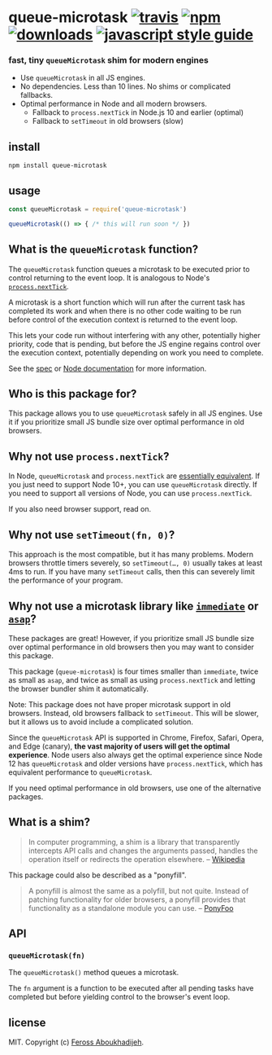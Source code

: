 # queue-microtask [![travis][travis-image]][travis-url] [![npm][npm-image]][npm-url] [![downloads][downloads-image]][downloads-url] [![javascript style guide][standard-image]][standard-url]

[travis-image]: https://img.shields.io/travis/feross/queue-microtask/master.svg
[travis-url]: https://travis-ci.org/feross/queue-microtask
[npm-image]: https://img.shields.io/npm/v/queue-microtask.svg
[npm-url]: https://npmjs.org/package/queue-microtask
[downloads-image]: https://img.shields.io/npm/dm/queue-microtask.svg
[downloads-url]: https://npmjs.org/package/queue-microtask
[standard-image]: https://img.shields.io/badge/code_style-standard-brightgreen.svg
[standard-url]: https://standardjs.com

### fast, tiny `queueMicrotask` shim for modern engines

- Use `queueMicrotask` in all JS engines.
- No dependencies. Less than 10 lines. No shims or complicated fallbacks.
- Optimal performance in Node and all modern browsers.
  - Fallback to `process.nextTick` in Node.js 10 and earlier (optimal)
  - Fallback to `setTimeout` in old browsers (slow)

## install

```
npm install queue-microtask
```

## usage

```js
const queueMicrotask = require('queue-microtask')

queueMicrotask(() => { /* this will run soon */ })
```

## What is the `queueMicrotask` function?

The `queueMicrotask` function queues a microtask to be executed prior to control returning to the event loop. It is analogous to Node's [`process.nextTick`](https://nodejs.org/api/process.html#process_process_nexttick_callback_args).

A microtask is a short function which will run after the current task has completed its work and when there is no other code waiting to be run before control of the execution context is returned to the event loop.

This lets your code run without interfering with any other, potentially higher priority, code that is pending, but before the JS engine regains control over the execution context, potentially depending on work you need to complete.

See the [spec](https://html.spec.whatwg.org/multipage/timers-and-user-prompts.html#microtask-queuing) or [Node documentation](https://nodejs.org/api/globals.html#globals_queuemicrotask_callback) for more information.

## Who is this package for?

This package allows you to use `queueMicrotask` safely in all JS engines. Use it if you prioritize small JS bundle size over optimal performance in old browsers.

## Why not use `process.nextTick`?

In Node, `queueMicrotask` and `process.nextTick` are [essentially equivalent](https://nodejs.org/api/globals.html#globals_queuemicrotask_callback). If you just need to support Node 10+, you can use `queueMicrotask` directly. If you need to support all versions of Node, you can use `process.nextTick`.

If you also need browser support, read on.

## Why not use `setTimeout(fn, 0)`?

This approach is the most compatible, but it has many problems. Modern browsers throttle timers severely, so `setTimeout(…, 0)` usually takes at least 4ms to run. If you have many `setTimeout` calls, then this can severely limit the performance of your program.

## Why not use a microtask library like [`immediate`](https://github.com/calvinmetcalf/immediate) or [`asap`](https://www.npmjs.com/package/asap)?

These packages are great! However, if you prioritize small JS bundle size over optimal performance in old browsers then you may want to consider this package.

This package (`queue-microtask`) is four times smaller than `immediate`, twice as small as `asap`, and twice as small as using `process.nextTick` and letting the browser bundler shim it automatically.

Note: This package does not have proper microtask support in old browsers. Instead, old browsers fallback to `setTimeout`. This will be slower, but it allows us to avoid include a complicated solution.

Since the `queueMicrotask` API is supported in Chrome, Firefox, Safari, Opera, and Edge (canary), **the vast majority of users will get the optimal experience**. Node users also always get the optimal experience since Node 12 has `queueMicrotask` and older versions have `process.nextTick`, which has equivalent performance to `queueMicrotask`.

If you need optimal performance in old browsers, use one of the alternative packages.

## What is a shim?

> In computer programming, a shim is a library that transparently intercepts API calls and changes the arguments passed, handles the operation itself or redirects the operation elsewhere. – [Wikipedia](https://en.wikipedia.org/wiki/Shim_(computing))

This package could also be described as a "ponyfill".

> A ponyfill is almost the same as a polyfill, but not quite. Instead of patching functionality for older browsers, a ponyfill provides that functionality as a standalone module you can use. – [PonyFoo](https://ponyfoo.com/articles/polyfills-or-ponyfills)

## API

### `queueMicrotask(fn)`

The `queueMicrotask()` method queues a microtask.

The `fn` argument is a function to be executed after all pending tasks have completed but before yielding control to the browser's event loop.

## license

MIT. Copyright (c) [Feross Aboukhadijeh](https://feross.org).
